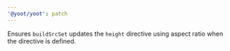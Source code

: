 ```yaml
---
'@yoot/yoot': patch
---
```


Ensures `buildSrcSet` updates the `height` directive using aspect ratio when the directive is defined.
